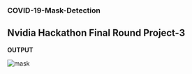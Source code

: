 ###  COVID-19-Mask-Detection
## Nvidia Hackathon Final Round Project-3

**OUTPUT**


![mask](https://user-images.githubusercontent.com/52413661/176022932-77121435-4088-476e-a1d5-fe4b528dcc44.gif)
